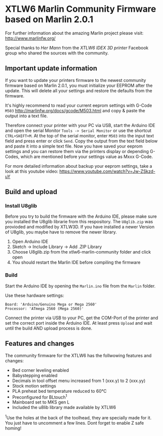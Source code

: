 # XTLW6 Marlin Community Firmware based on Marlin 2.0.1
For further information about the amazing Marlin project please visit: http://www.marlinfw.org/

Special thanks to *Her Mann* from the *XTLW6 IDEX 3D printer* Facebook group who shared the sources with the community.

## Important update information
If you want to update your printers firmware to the newest community firmware based on Marlin 2.0.1, you must initialize your EEPROM after the update. This will delete all your settings and restore the defaults from the firmware.

It's highly recommend to read your current eeprom settings with G-Code ```M503``` http://marlinfw.org/docs/gcode/M503.html and copy & paste the output into a text file.

Therefore connect your printer with your PC via USB, start the Arduino IDE and open the serial Monitor ```Tools -> Serial Monitor``` or use the shortcut ```CTRL+SHIFT+M```.
At the top of the serial monitor, enter ```M503``` into the input text field and press enter or click ```Send```.
Copy the output from the text field below and paste it into a simple text file.
Now you have saved your eeprom settings and you can restore them via the printers display or depending G-Codes, which are mentioned before your settings value as Mxxx G-Code.

For more detailed information about backup your eeprom settings, take a look at this youtube video: https://www.youtube.com/watch?v=Jw-ZSkzd-uY

## Build and upload

### Install U8glib
Before you try to build the firmware with the Arduino IDE, please make sure you installed the U8glib librarie from this respository. The ```U8glib.zip``` was provioded and modified by XTLW3D. If you have installed a newer Version of U8glib, you maybe have to remove the newer library.

1. Open Arduino IDE
2. Sketch -> Include Library -> Add .ZIP Library
3. Choose U8glib.zip from the xtlw6-marlin-community folder and click open
4. You should restart the Marlin IDE before compiling the firmware

### Build
Start the Arduino IDE by opening the ```Marlin.ino``` file from the ```Marlin``` folder.

Use these hardware settings:
```
Board: 'Arduino/Genuino Mega or Mega 2560'
Processor: 'ATmega 2560 (Mega 2560)'
```

Connect the printer via USB to your PC, get the COM-Port of the printer and set the correct port inside the Arduino IDE. At least press ```Upload``` and wait until the build AND upload process is done.

## Features and changes
The community firmware for the XTLW6 has the follwowing features and changes:
- Bed corner leveling enabled
- Babystepping enabled
- Decimals in tool offset menu increased from 1 (xxx.y) to 2 (xxx.yy)
- Stock motion settings
- PLA preheat bed temperature reduced to 60°C
- Preconfigured for BLtouch<sup>1</sup>
- Mainboard set to MKS gen L
- Included the u8lib library made available by XTLW6

<sup>1</sup>Use the holes at the back of the toolhead, they are specially made for it. You just have to uncomment a few lines. Dont forget to enable Z safe homing!
